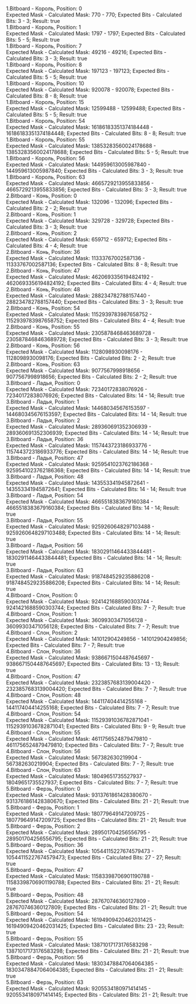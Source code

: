 1.Bitboard - Король, Position: 0  
Expected Mask - Calculated Mask: 770 - 770;
Expected Bits - Calculated Bits: 3 - 3;
Result: true  
1.Bitboard - Король, Position: 1  
Expected Mask - Calculated Mask: 1797 - 1797;
Expected Bits - Calculated Bits: 5 - 5;
Result: true  
1.Bitboard - Король, Position: 7  
Expected Mask - Calculated Mask: 49216 - 49216;
Expected Bits - Calculated Bits: 3 - 3;
Result: true  
1.Bitboard - Король, Position: 8  
Expected Mask - Calculated Mask: 197123 - 197123;
Expected Bits - Calculated Bits: 5 - 5;
Result: true  
1.Bitboard - Король, Position: 10  
Expected Mask - Calculated Mask: 920078 - 920078;
Expected Bits - Calculated Bits: 8 - 8;
Result: true  
1.Bitboard - Король, Position: 15  
Expected Mask - Calculated Mask: 12599488 - 12599488;
Expected Bits - Calculated Bits: 5 - 5;
Result: true  
1.Bitboard - Король, Position: 54  
Expected Mask - Calculated Mask: 16186183351374184448 - 16186183351374184448;
Expected Bits - Calculated Bits: 8 - 8;
Result: true  
1.Bitboard - Король, Position: 55  
Expected Mask - Calculated Mask: 13853283560024178688 - 13853283560024178688;
Expected Bits - Calculated Bits: 5 - 5;
Result: true  
1.Bitboard - Король, Position: 56  
Expected Mask - Calculated Mask: 144959613005987840 - 144959613005987840;
Expected Bits - Calculated Bits: 3 - 3;
Result: true  
1.Bitboard - Король, Position: 63  
Expected Mask - Calculated Mask: 4665729213955833856 - 4665729213955833856;
Expected Bits - Calculated Bits: 3 - 3;
Result: true  
2.Bitboard - Конь, Position: 0  
Expected Mask - Calculated Mask: 132096 - 132096;
Expected Bits - Calculated Bits: 2 - 2;
Result: true  
2.Bitboard - Конь, Position: 1  
Expected Mask - Calculated Mask: 329728 - 329728;
Expected Bits - Calculated Bits: 3 - 3;
Result: true  
2.Bitboard - Конь, Position: 2  
Expected Mask - Calculated Mask: 659712 - 659712;
Expected Bits - Calculated Bits: 4 - 4;
Result: true  
2.Bitboard - Конь, Position: 36  
Expected Mask - Calculated Mask: 11333767002587136 - 11333767002587136;
Expected Bits - Calculated Bits: 8 - 8;
Result: true  
2.Bitboard - Конь, Position: 47  
Expected Mask - Calculated Mask: 4620693356194824192 - 4620693356194824192;
Expected Bits - Calculated Bits: 4 - 4;
Result: true  
2.Bitboard - Конь, Position: 48  
Expected Mask - Calculated Mask: 288234782788157440 - 288234782788157440;
Expected Bits - Calculated Bits: 3 - 3;
Result: true  
2.Bitboard - Конь, Position: 54  
Expected Mask - Calculated Mask: 1152939783987658752 - 1152939783987658752;
Expected Bits - Calculated Bits: 4 - 4;
Result: true  
2.Bitboard - Конь, Position: 55  
Expected Mask - Calculated Mask: 2305878468463689728 - 2305878468463689728;
Expected Bits - Calculated Bits: 3 - 3;
Result: true  
2.Bitboard - Конь, Position: 56  
Expected Mask - Calculated Mask: 1128098930098176 - 1128098930098176;
Expected Bits - Calculated Bits: 2 - 2;
Result: true  
2.Bitboard - Конь, Position: 63  
Expected Mask - Calculated Mask: 9077567998918656 - 9077567998918656;
Expected Bits - Calculated Bits: 2 - 2;
Result: true  
3.Bitboard - Ладья, Position: 0  
Expected Mask - Calculated Mask: 72340172838076926 - 72340172838076926;
Expected Bits - Calculated Bits: 14 - 14;
Result: true  
3.Bitboard - Ладья, Position: 1  
Expected Mask - Calculated Mask: 144680345676153597 - 144680345676153597;
Expected Bits - Calculated Bits: 14 - 14;
Result: true  
3.Bitboard - Ладья, Position: 2  
Expected Mask - Calculated Mask: 289360691352306939 - 289360691352306939;
Expected Bits - Calculated Bits: 14 - 14;
Result: true  
3.Bitboard - Ладья, Position: 36  
Expected Mask - Calculated Mask: 1157443723186933776 - 1157443723186933776;
Expected Bits - Calculated Bits: 14 - 14;
Result: true  
3.Bitboard - Ладья, Position: 47  
Expected Mask - Calculated Mask: 9259541023762186368 - 9259541023762186368;
Expected Bits - Calculated Bits: 14 - 14;
Result: true  
3.Bitboard - Ладья, Position: 48  
Expected Mask - Calculated Mask: 143553341945872641 - 143553341945872641;
Expected Bits - Calculated Bits: 14 - 14;
Result: true  
3.Bitboard - Ладья, Position: 54  
Expected Mask - Calculated Mask: 4665518383679160384 - 4665518383679160384;
Expected Bits - Calculated Bits: 14 - 14;
Result: true  
3.Bitboard - Ладья, Position: 55  
Expected Mask - Calculated Mask: 9259260648297103488 - 9259260648297103488;
Expected Bits - Calculated Bits: 14 - 14;
Result: true  
3.Bitboard - Ладья, Position: 56  
Expected Mask - Calculated Mask: 18302911464433844481 - 18302911464433844481;
Expected Bits - Calculated Bits: 14 - 14;
Result: true  
3.Bitboard - Ладья, Position: 63  
Expected Mask - Calculated Mask: 9187484529235886208 - 9187484529235886208;
Expected Bits - Calculated Bits: 14 - 14;
Result: true  
4.Bitboard - Слон, Position: 0  
Expected Mask - Calculated Mask: 9241421688590303744 - 9241421688590303744;
Expected Bits - Calculated Bits: 7 - 7;
Result: true  
4.Bitboard - Слон, Position: 1  
Expected Mask - Calculated Mask: 36099303471056128 - 36099303471056128;
Expected Bits - Calculated Bits: 7 - 7;
Result: true  
4.Bitboard - Слон, Position: 2  
Expected Mask - Calculated Mask: 141012904249856 - 141012904249856;
Expected Bits - Calculated Bits: 7 - 7;
Result: true  
4.Bitboard - Слон, Position: 36  
Expected Mask - Calculated Mask: 9386671504487645697 - 9386671504487645697;
Expected Bits - Calculated Bits: 13 - 13;
Result: true  
4.Bitboard - Слон, Position: 47  
Expected Mask - Calculated Mask: 2323857683139004420 - 2323857683139004420;
Expected Bits - Calculated Bits: 7 - 7;
Result: true  
4.Bitboard - Слон, Position: 48  
Expected Mask - Calculated Mask: 144117404414255168 - 144117404414255168;
Expected Bits - Calculated Bits: 7 - 7;
Result: true  
4.Bitboard - Слон, Position: 54  
Expected Mask - Calculated Mask: 11529391036782871041 - 11529391036782871041;
Expected Bits - Calculated Bits: 9 - 9;
Result: true  
4.Bitboard - Слон, Position: 55  
Expected Mask - Calculated Mask: 4611756524879479810 - 4611756524879479810;
Expected Bits - Calculated Bits: 7 - 7;
Result: true  
4.Bitboard - Слон, Position: 56  
Expected Mask - Calculated Mask: 567382630219904 - 567382630219904;
Expected Bits - Calculated Bits: 7 - 7;
Result: true  
4.Bitboard - Слон, Position: 63  
Expected Mask - Calculated Mask: 18049651735527937 - 18049651735527937;
Expected Bits - Calculated Bits: 7 - 7;
Result: true  
5.Bitboard - Ферзь, Position: 0  
Expected Mask - Calculated Mask: 9313761861428380670 - 9313761861428380670;
Expected Bits - Calculated Bits: 21 - 21;
Result: true  
5.Bitboard - Ферзь, Position: 1  
Expected Mask - Calculated Mask: 180779649147209725 - 180779649147209725;
Expected Bits - Calculated Bits: 21 - 21;
Result: true  
5.Bitboard - Ферзь, Position: 2  
Expected Mask - Calculated Mask: 289501704256556795 - 289501704256556795;
Expected Bits - Calculated Bits: 21 - 21;
Result: true  
5.Bitboard - Ферзь, Position: 36  
Expected Mask - Calculated Mask: 10544115227674579473 - 10544115227674579473;
Expected Bits - Calculated Bits: 27 - 27;
Result: true  
5.Bitboard - Ферзь, Position: 47  
Expected Mask - Calculated Mask: 11583398706901190788 - 11583398706901190788;
Expected Bits - Calculated Bits: 21 - 21;
Result: true  
5.Bitboard - Ферзь, Position: 48  
Expected Mask - Calculated Mask: 287670746360127809 - 287670746360127809;
Expected Bits - Calculated Bits: 21 - 21;
Result: true  
5.Bitboard - Ферзь, Position: 54  
Expected Mask - Calculated Mask: 16194909420462031425 - 16194909420462031425;
Expected Bits - Calculated Bits: 23 - 23;
Result: true  
5.Bitboard - Ферзь, Position: 55  
Expected Mask - Calculated Mask: 13871017173176583298 - 13871017173176583298;
Expected Bits - Calculated Bits: 21 - 21;
Result: true  
5.Bitboard - Ферзь, Position: 56  
Expected Mask - Calculated Mask: 18303478847064064385 - 18303478847064064385;
Expected Bits - Calculated Bits: 21 - 21;
Result: true  
5.Bitboard - Ферзь, Position: 63  
Expected Mask - Calculated Mask: 9205534180971414145 - 9205534180971414145;
Expected Bits - Calculated Bits: 21 - 21;
Result: true  
